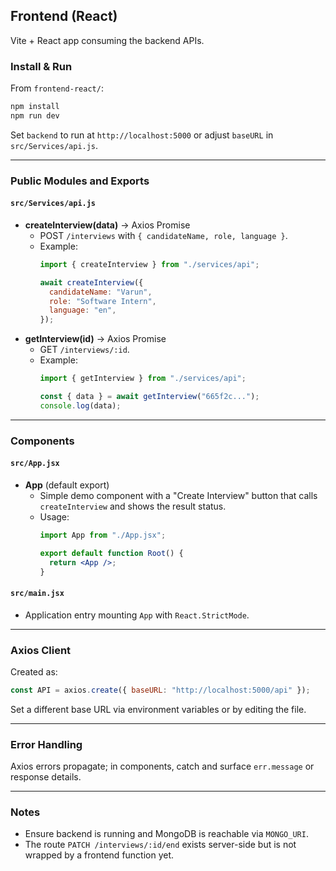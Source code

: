 ## Frontend (React)

Vite + React app consuming the backend APIs.

### Install & Run
From `frontend-react/`:
```bash
npm install
npm run dev
```

Set `backend` to run at `http://localhost:5000` or adjust `baseURL` in `src/Services/api.js`.

---

### Public Modules and Exports

#### `src/Services/api.js`
- **createInterview(data)** → Axios Promise
  - POST `/interviews` with `{ candidateName, role, language }`.
  - Example:
    ```javascript
    import { createInterview } from "./services/api";

    await createInterview({
      candidateName: "Varun",
      role: "Software Intern",
      language: "en",
    });
    ```
- **getInterview(id)** → Axios Promise
  - GET `/interviews/:id`.
  - Example:
    ```javascript
    import { getInterview } from "./services/api";

    const { data } = await getInterview("665f2c...");
    console.log(data);
    ```

---

### Components

#### `src/App.jsx`
- **App** (default export)
  - Simple demo component with a "Create Interview" button that calls `createInterview` and shows the result status.
  - Usage:
    ```jsx
    import App from "./App.jsx";

    export default function Root() {
      return <App />;
    }
    ```

#### `src/main.jsx`
- Application entry mounting `App` with `React.StrictMode`.

---

### Axios Client
Created as:
```javascript
const API = axios.create({ baseURL: "http://localhost:5000/api" });
```
Set a different base URL via environment variables or by editing the file.

---

### Error Handling
Axios errors propagate; in components, catch and surface `err.message` or response details.

---

### Notes
- Ensure backend is running and MongoDB is reachable via `MONGO_URI`.
- The route `PATCH /interviews/:id/end` exists server-side but is not wrapped by a frontend function yet.
